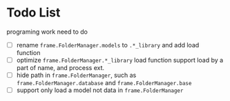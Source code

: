 # Todo List

programing work need to do

- [ ] rename `frame.FolderManager.models` to `.*_library` and add load function
- [ ] optimize `frame.FolderManager.*_library` load function support load by a part of name, and process ext.
- [ ] hide path in `frame.FolderManager`, such as `frame.FolderManager.database` and `frame.FolderManager.base`
- [ ] support only load a model not data in `frame.FolderManager`